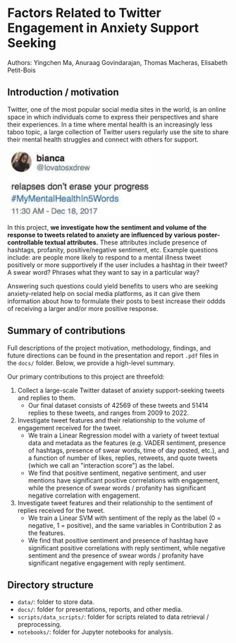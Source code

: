 # Factors Related to Twitter Engagement in Anxiety Support Seeking

Authors: Yingchen Ma, Anuraag Govindarajan, Thomas Macheras, Elisabeth Petit-Bois

## Introduction / motivation

Twitter, one of the most popular social media sites in the world, is an online space in which individuals come to express their perspectives and share their experiences. In a time where mental health is an increasingly less taboo topic, a large collection of Twitter users regularly use the site to share their mental health struggles and connect with others for support.

![Twitter Anxiety Example](docs/twitter_anxiety_example.png)

In this project, **we investigate how the sentiment and volume of the response to tweets related to anxiety are influenced by various poster-controllable textual attributes.** These attributes include presence of hashtags, profanity, positive/negative sentiment, etc. Example questions include: are people more likely to respond to a mental illness tweet positively or more supportively if the user includes a hashtag in their tweet? A swear word? Phrases what they want to say in a particular way?

Answering such questions could yield benefits to users who are seeking anxiety-related help on social media platforms, as it can give them information about how to formulate their posts to best increase their oddds of receiving a larger and/or more positive response.

## Summary of contributions

Full descriptions of the project motivation, methodology, findings, and future directions can be found in the presentation and report `.pdf` files in the `docs/` folder. Below, we provide a high-level summary.

Our primary contributions to this project are threefold:
1. Collect a large-scale Twitter dataset of anxiety support-seeking tweets and replies to them.
    - Our final dataset consists of 42569 of these tweets and 51414 replies to these tweets, and ranges from 2009 to 2022.
2. Investigate tweet features and their relationship to the volume of engagement received for the tweet.
    - We train a Linear Regression model with a variety of tweet textual data and metadata as the features (e.g. VADER sentiment, presence of hashtags, presence of swear words, time of day posted, etc.), and a function of number of likes, replies, retweets, and quote tweets (which we call an "interaction score") as the label.
    - We find that positive sentiment, negative sentiment, and user mentions have significant positive corrrelations with engagement, while the presence of swear words / profanity has significant negative correlation with engagement.
3. Investigate tweet features and their relationship to the sentiment of replies received for the tweet.
    - We train a Linear SVM with sentiment of the reply as the label (0 = negative, 1 = positive), and the same variables in Contribution 2 as the features.
    - We find that positive sentiment and presence of hashtag have significant positive correlations with reply sentiment, while negative sentiment and the presence of swear words / profanity have significant negative engagement with reply sentiment.

## Directory structure

* `data/`: folder to store data.
* `docs/`: folder for presentations, reports, and other media.
* `scripts/data_scripts/`: folder for scripts related to data retrieval / preprocessing.
* `notebooks/`: folder for Jupyter notebooks for analysis.
